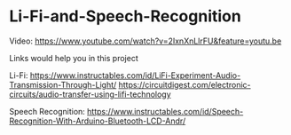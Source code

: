 # Li-Fi-and-Speech-Recognition

Video: https://www.youtube.com/watch?v=2IxnXnLlrFU&feature=youtu.be

Links would help you in this project

Li-Fi:
        https://www.instructables.com/id/LiFi-Experiment-Audio-Transmission-Through-Light/
        https://circuitdigest.com/electronic-circuits/audio-transfer-using-lifi-technology
       
Speech Recognition: https://www.instructables.com/id/Speech-Recognition-With-Arduino-Bluetooth-LCD-Andr/



 
